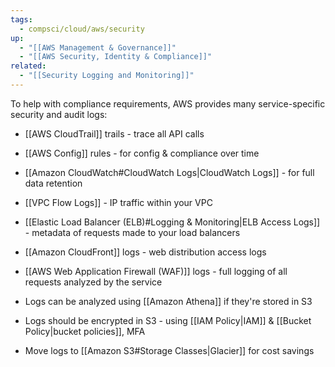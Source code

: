 ```yaml
---
tags:
  - compsci/cloud/aws/security
up:
  - "[[AWS Management & Governance]]"
  - "[[AWS Security, Identity & Compliance]]"
related:
  - "[[Security Logging and Monitoring]]"
---
```

To help with compliance requirements, AWS provides many service-specific security and audit logs:
- [[AWS CloudTrail]] trails - trace all API calls
- [[AWS Config]] rules - for config & compliance over time
- [[Amazon CloudWatch#CloudWatch Logs|CloudWatch Logs]] - for full data retention
- [[VPC Flow Logs]] - IP traffic within your VPC
- [[Elastic Load Balancer (ELB)#Logging & Monitoring|ELB Access Logs]] - metadata of requests made to your load balancers
- [[Amazon CloudFront]] logs - web distribution access logs
- [[AWS Web Application Firewall (WAF)]] logs - full logging of all requests analyzed by the service

- Logs can be analyzed using [[Amazon Athena]] if they're stored in S3
- Logs should be encrypted in S3 - using [[IAM Policy|IAM]] & [[Bucket Policy|bucket policies]], MFA
- Move logs to [[Amazon S3#Storage Classes|Glacier]] for cost savings

